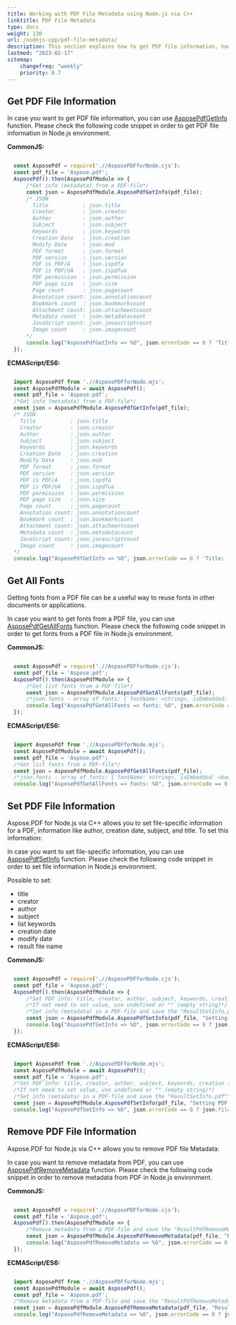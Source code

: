 ```yaml
---
title: Working with PDF File Metadata using Node.js via C++
linktitle: PDF File Metadata
type: docs
weight: 130
url: /nodejs-cpp/pdf-file-metadata/
description: This section explains how to get PDF file information, how to get metadata from a PDF file, set PDF File Information.
lastmod: "2023-02-17"
sitemap:
    changefreq: "weekly"
    priority: 0.7
---
```


## Get PDF File Information

In case you want to get PDF file information, you can use [AsposePdfGetInfo](https://reference.aspose.com/pdf/nodejs-cpp/metadata/asposepdfgetinfo/) function. 
Please check the following code snippet in order to get PDF file information in Node.js environment.

**CommonJS:**

```cjs

  const AsposePdf = require('.//AsposePDFforNode.cjs');
  const pdf_file = 'Aspose.pdf';
  AsposePdf().then(AsposePdfModule => {
      /*Get info (metadata) from a PDF-file*/
      const json = AsposePdfModule.AsposePdfGetInfo(pdf_file);
      /* JSON
        Title           : json.title
        Creator         : json.creator
        Author          : json.author
        Subject         : json.subject
        Keywords        : json.keywords
        Creation Date   : json.creation
        Modify Date     : json.mod
        PDF format      : json.format
        PDF version     : json.version
        PDF is PDF/A    : json.ispdfa
        PDF is PDF/UA   : json.ispdfua
        PDF permission  : json.permission
        PDF page size   : json.size
        Page count      : json.pagecount
        Annotation count: json.annotationcount
        Bookmark count  : json.bookmarkcount
        Attachment count: json.attachmentcount
        Metadata count  : json.metadatacount
        JavaScript count: json.javascriptcount
        Image count     : json.imagecount
      */
      console.log("AsposePdfGetInfo => %O", json.errorCode == 0 ? 'Title: ' + json.title : json.errorText);
  });
```

**ECMAScript/ES6:**

```mjs

  import AsposePdf from './/AsposePDFforNode.mjs';
  const AsposePdfModule = await AsposePdf();
  const pdf_file = 'Aspose.pdf';
  /*Get info (metadata) from a PDF-file*/
  const json = AsposePdfModule.AsposePdfGetInfo(pdf_file);
  /* JSON
    Title           : json.title
    Creator         : json.creator
    Author          : json.author
    Subject         : json.subject
    Keywords        : json.keywords
    Creation Date   : json.creation
    Modify Date     : json.mod
    PDF format      : json.format
    PDF version     : json.version
    PDF is PDF/A    : json.ispdfa
    PDF is PDF/UA   : json.ispdfua
    PDF permission  : json.permission
    PDF page size   : json.size
    Page count      : json.pagecount
    Annotation count: json.annotationcount
    Bookmark count  : json.bookmarkcount
    Attachment count: json.attachmentcount
    Metadata count  : json.metadatacount
    JavaScript count: json.javascriptcount
    Image count     : json.imagecount
  */
  console.log("AsposePdfGetInfo => %O", json.errorCode == 0 ? 'Title: ' + json.title : json.errorText);
```

## Get All Fonts

Getting fonts from a PDF file can be a useful way to reuse fonts in other documents or applications. 

In case you want to get fonts from a PDF file, you can use [AsposePdfGetAllFonts](https://reference.aspose.com/pdf/nodejs-cpp/metadata/asposepdfgetallfonts/) function. 
Please check the following code snippet in order to get fonts from a PDF file in Node.js environment.

**CommonJS:**

```cjs

  const AsposePdf = require('.//AsposePDFforNode.cjs');
  const pdf_file = 'Aspose.pdf';
  AsposePdf().then(AsposePdfModule => {
      /*Get list fonts from a PDF-file*/
      const json = AsposePdfModule.AsposePdfGetAllFonts(pdf_file);
      /*json.fonts - array of fonts: { fontName: <string>, isEmbedded: <boolean>, isAccessible: <boolean> }*/
      console.log("AsposePdfGetAllFonts => fonts: %O", json.errorCode == 0 ? json.fonts : json.errorText);
  });
```

**ECMAScript/ES6:**

```mjs

  import AsposePdf from './/AsposePDFforNode.mjs';
  const AsposePdfModule = await AsposePdf();
  const pdf_file = 'Aspose.pdf';
  /*Get list fonts from a PDF-file*/
  const json = AsposePdfModule.AsposePdfGetAllFonts(pdf_file);
  /*json.fonts - array of fonts: { fontName: <string>, isEmbedded: <boolean>, isAccessible: <boolean> }*/
  console.log("AsposePdfGetAllFonts => fonts: %O", json.errorCode == 0 ? json.fonts : json.errorText);
```

## Set PDF File Information

Aspose.PDF for Node.js via C++ allows you to set file-specific information for a PDF, information like author, creation date, subject, and title. To set this information:

In case you want to set file-specific information, you can use [AsposePdfSetInfo](https://reference.aspose.com/pdf/nodejs-cpp/metadata/asposepdfsetinfo/) function. 
Please check the following code snippet in order to set file information in Node.js environment.

Possible to set: 
- title
- creator
- author
- subject
- list keywords
- creation date
- modify date
- result file name

**CommonJS:**

```cjs

  const AsposePdf = require('.//AsposePDFforNode.cjs');
  const pdf_file = 'Aspose.pdf';
  AsposePdf().then(AsposePdfModule => {
      /*Set PDF info: title, creator, author, subject, keywords, creation (date), mod (date modify)*/
      /*If not need to set value, use undefined or "" (empty string)*/
      /*Set info (metadata) in a PDF-file and save the "ResultSetInfo.pdf"*/
      const json = AsposePdfModule.AsposePdfSetInfo(pdf_file, "Setting PDF Document Information", "", "Aspose", undefined, "Aspose.Pdf, DOM, API", undefined, "05/05/2023 11:55 PM", "ResultSetInfo.pdf");
      console.log("AsposePdfSetInfo => %O", json.errorCode == 0 ? json.fileNameResult : json.errorText);
  });
```

**ECMAScript/ES6:**

```mjs

  import AsposePdf from './/AsposePDFforNode.mjs';
  const AsposePdfModule = await AsposePdf();
  const pdf_file = 'Aspose.pdf';
  /*Set PDF info: title, creator, author, subject, keywords, creation (date), mod (date modify)*/
  /*If not need to set value, use undefined or "" (empty string)*/
  /*Set info (metadata) in a PDF-file and save the "ResultSetInfo.pdf"*/
  const json = AsposePdfModule.AsposePdfSetInfo(pdf_file, "Setting PDF Document Information", "", "Aspose", undefined, "Aspose.Pdf, DOM, API", undefined, "05/05/2023 11:55 PM", "ResultSetInfo.pdf");
  console.log("AsposePdfSetInfo => %O", json.errorCode == 0 ? json.fileNameResult : json.errorText);
```

## Remove PDF File Information

Aspose.PDF for Node.js via C++ allows you to remove PDF file Metadata:

In case you want to remove metadata from PDF, you can use [AsposePdfRemoveMetadata](https://reference.aspose.com/pdf/nodejs-cpp/metadata/asposepdfremovemetadata/) function. 
Please check the following code snippet in order to remove metadata from PDF in Node.js environment.

**CommonJS:**

```cjs

  const AsposePdf = require('.//AsposePDFforNode.cjs');
  const pdf_file = 'Aspose.pdf';
  AsposePdf().then(AsposePdfModule => {
      /*Remove metadata from a PDF-file and save the "ResultPdfRemoveMetadata.pdf"*/
      const json = AsposePdfModule.AsposePdfRemoveMetadata(pdf_file, "ResultPdfRemoveMetadata.pdf");
      console.log("AsposePdfRemoveMetadata => %O", json.errorCode == 0 ? json.fileNameResult : json.errorText);
  });
```

**ECMAScript/ES6:**

```mjs

  import AsposePdf from './/AsposePDFforNode.mjs';
  const AsposePdfModule = await AsposePdf();
  const pdf_file = 'Aspose.pdf';
  /*Remove metadata from a PDF-file and save the "ResultPdfRemoveMetadata.pdf"*/
  const json = AsposePdfModule.AsposePdfRemoveMetadata(pdf_file, "ResultPdfRemoveMetadata.pdf");
  console.log("AsposePdfRemoveMetadata => %O", json.errorCode == 0 ? json.fileNameResult : json.errorText);
```
